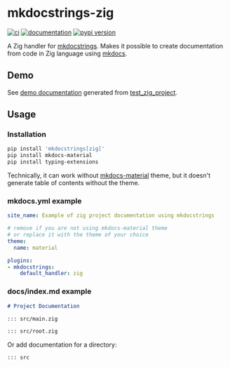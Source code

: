 # mkdocstrings-zig

[![ci](https://github.com/insolor/mkdocstrings-zig/workflows/ci/badge.svg)](https://github.com/insolor/mkdocstrings-zig/actions?query=workflow%3Aci)
[![documentation](https://img.shields.io/badge/docs-mkdocs-708FCC.svg?style=flat)](https://insolor.github.io/mkdocstrings-zig/)
[![pypi version](https://img.shields.io/pypi/v/mkdocstrings-zig.svg)](https://pypi.org/project/mkdocstrings-zig/)

A Zig handler for [mkdocstrings](https://mkdocstrings.github.io). Makes it possible to create documentation from code in Zig language using [mkdocs](https://github.com/mkdocs/mkdocs).

## Demo

See [demo documentation](https://insolor.github.io/mkdocstrings-zig/demo) generated from [test_zig_project](https://github.com/insolor/mkdocstrings-zig/tree/main/test_zig_project).

## Usage

### Installation

```bash
pip install 'mkdocstrings[zig]'
pip install mkdocs-material
pip install typing-extensions
```

Technically, it can work without [mkdocs-material](https://github.com/squidfunk/mkdocs-material) theme, but it doesn't generate table of contents without the theme.

### mkdocs.yml example

```yaml
site_name: Example of zig project documentation using mkdocstrings

# remove if you are not using mkdocs-material theme
# or replace it with the theme of your choice
theme:
  name: material

plugins:
- mkdocstrings:
    default_handler: zig
```

### docs/index.md example

```markdown
# Project Documentation

::: src/main.zig

::: src/root.zig
```

Or add documentation for a directory:

```markdown
::: src
```
